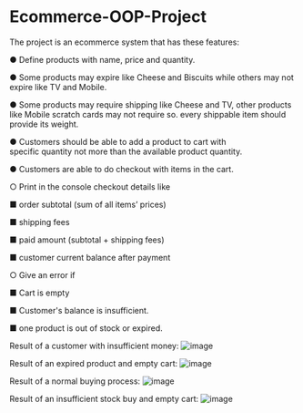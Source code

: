 # Ecommerce-OOP-Project

The project is an ecommerce system that has these features:

  ● Define products with name, price and quantity.
  
  ● Some products may expire like Cheese and Biscuits while
    others may not expire like TV and Mobile.
    
  ● Some products may require shipping like Cheese and TV, other
    products like Mobile scratch cards may not require so. every
    shippable item should provide its weight.
    
  ● Customers should be able to add a product to cart with  
    specific quantity not more than the available product quantity.
    
  ● Customers are able to do checkout with items in the cart.
  
○ Print in the console checkout details like

  ■ order subtotal (sum of all items’ prices)
  
  ■ shipping fees
  
  ■ paid amount (subtotal + shipping fees)
  
  ■ customer current balance after payment
  
○ Give an error if

  ■ Cart is empty
  
  ■ Customer's balance is insufficient.
  
  ■ one product is out of stock or expired.
  

Result of a customer with insufficient money:
![image](https://github.com/user-attachments/assets/76583477-1c7e-44b6-b149-2b96808e3746)

Result of an expired product and empty cart:
![image](https://github.com/user-attachments/assets/f5ba9509-441c-43a1-a747-552067e59e72)

Result of a normal buying process:
![image](https://github.com/user-attachments/assets/457fc566-b37b-4a65-b144-f519ac8b797d)

Result of an insufficient stock buy and empty cart:
![image](https://github.com/user-attachments/assets/69467dc6-1445-4514-8d9f-8e13c63154d7)
